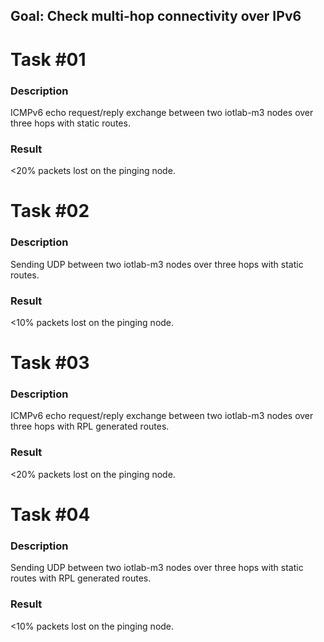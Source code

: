 ## Goal: Check multi-hop connectivity over IPv6

Task #01
========
### Description

ICMPv6 echo request/reply exchange between two iotlab-m3 nodes over three hops
with static routes.

### Result

<20% packets lost on the pinging node.

Task #02
========
### Description

Sending UDP between two iotlab-m3 nodes over three hops with static routes.

### Result

<10% packets lost on the pinging node.

Task #03
========
### Description

ICMPv6 echo request/reply exchange between two iotlab-m3 nodes over three hops
with RPL generated routes.

### Result

<20% packets lost on the pinging node.

Task #04
========
### Description

Sending UDP between two iotlab-m3 nodes over three hops with static routes
with RPL generated routes.

### Result

<10% packets lost on the pinging node.
